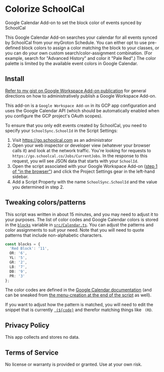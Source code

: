 # Colorize SchoolCal

Google Calendar Add-on to set the block color of events synced by SchoolCal

This Google Calendar Add-on searches your calendar for all events synced by SchoolCal from your myGroton Schedule. You can either opt to use pre-defined block colors to assign a color matching the block to your classes, or you can do your own custom search/color-assignment combination. (For example, search for "Advanced History" and color it "Pale Red".) The color palette is limited by the available event colors in Google Calendar.

## Install

[Refer to my gist on Google Workspace Add-on publication](https://gist.github.com/battis/6e32031196316acd1b5e5700b328aef6#file-readme-md) for general directions on how to administratively publish a Google Workspace Add-on.

This add-on is a `Google Workspace Add-on` in its GCP app configuration and uses the Google Calendar API (which should be automatically enabled when you configure the GCP project's OAuth scopes).

To ensure that you only edit events created by SchoolCal, you need to specify your `SchoolSync.SchoolId` in the Script Settings:

1. Visit https://go.schoolcal.com as an administrator
2. Open your web inspector or developer view (whatever your browser calls it) and look at the network traffic. You're looking for requests to `https://go.schoolcal.co/Jobs/CurrentJobs`. In the response to this request, you will see JSON data that starts with your `SchoolId`.
3. Open the script associated with your Google Workspace Add-on ([step 1 of "in the browser"](https://gist.github.com/battis/6e32031196316acd1b5e5700b328aef6#in-the-browser-1)) and click the Project Settings gear in the left-hand sidebar.
4. Add a Script Property with the name `SchoolSync.SchoolId` and the value you determined in step 2.

## Tweaking colors/patterns

This script was written in about 15 minutes, and you may need to adjust it to your purposes. The list of color codes and Google Calendar colors is stored in the [`blocks`](https://github.com/groton-school/colorize-schoolcal/blob/5a6ca20b9970eb3cb06790fc0fea999958a63252/src/Calendar.ts#L3-L11) variable in [`src/Calendar.ts`](https://github.com/groton-school/colorize-schoolcal/blob/main/src/Calendar.ts). You can adjust the patterns and color assignments to suit your need. Note that you will need to quote patterns that include non-alphabetic characters.

```ts
const blocks = {
  'Red Block': '11',
  OR: '6',
  YL: '5',
  GR: '2',
  LB: '7',
  DB: '9',
  PR: '3'
};
```

The color codes are defined in the [Google Calendar documentation](https://developers.google.com/apps-script/reference/calendar/event-color) (and can be sneaked from [the menu-creation at the end of the script](https://developers.google.com/apps-script/reference/calendar/event-color) as well).

If you want to adjust how the pattern is matched, you will need to edit the snippet that is currently [` (${code}`](https://github.com/groton-school/colorize-schoolcal/blob/5a6ca20b9970eb3cb06790fc0fea999958a63252/src/Calendar.ts#L29) and therefor matching things like ` (RD`.

## Privacy Policy

This app collects and stores no data.

## Terms of Service

No license or warranty is provided or granted. Use at your own risk.
